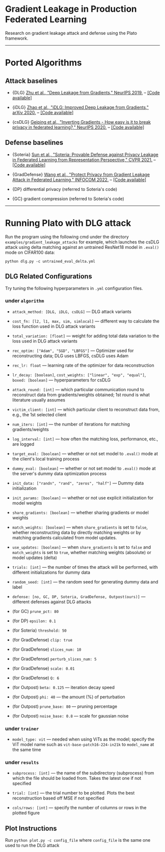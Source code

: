 # Gradient Leakage in Production Federated Learning

Research on gradient leakage attack and defense using the Plato framework.

--- 
# Ported Algorithms

## Attack baselines
- {DLG} [Zhu et al., "Deep Leakage from Gradients," NeurIPS 2019.](https://papers.nips.cc/paper/2019/hash/60a6c4002cc7b29142def8871531281a-Abstract.html) – [[Code available]](https://github.com/mit-han-lab/dlg)

- {iDLG} [Zhao et al., "iDLG: Improved Deep Leakage from Gradients," arXiv 2020.](https://arxiv.org/pdf/2001.02610.pdf) – [[Code available]](https://github.com/PatrickZH/Improved-Deep-Leakage-from-Gradients)

- {csDLG} [Geiping et al., "Inverting Gradients - How easy is it to break privacy in federated learning?," NeurIPS 2020.](https://proceedings.neurips.cc/paper/2020/file/c4ede56bbd98819ae6112b20ac6bf145-Paper.pdf) – [[Code available]](https://github.com/JonasGeiping/invertinggradients)

## Defense baselines

- {Soteria} [Sun et al., "Soteria: Provable Defense against Privacy Leakage in Federated Learning from Representation Perspective," CVPR 2021.](https://openaccess.thecvf.com/content/CVPR2021/papers/Sun_Soteria_Provable_Defense_Against_Privacy_Leakage_in_Federated_Learning_From_CVPR_2021_paper.pdf) – [[Code available]](https://github.com/jeremy313/Soteria)

- {GradDefense} [Wang et al., "Protect Privacy from Gradient Leakage Attack in Federated Learning," INFOCOM 2022.](https://infocom.info/day/2/track/Track%20A#A-3) – [[Code available]](https://github.com/wangjunxiao/GradDefense)

- {DP} differential privacy (referred to Soteria's code) 

- {GC} gradient compression (referred to Soteria's code) 
---

# Running Plato with DLG attack
Run the program using the following cmd under the directory `examples/gradient_leakage_attacks` for example, which launches the csDLG attack using delta matching against an untrained ResNet18 model in `.eval()` mode on CIFAR100 data:
```
python dlg.py -c untrained_eval_delta.yml
```

## DLG Related Configurations
Try tuning the following hyperparameters in `.yml` configuration files.

### under `algorithm`

- `attack_method: [DLG, iDLG, csDLG]` — DLG attack variants

- `cost_fn: [l2, l1, max, sim, simlocal]` — different way to calculate the loss function used in DLG attack variants

- `total_variation: [float]` — weight for adding total data variation to the loss used in DLG attack variants

- `rec_optim: ["Adam", "SGD", "LBFGS"]` — Optimizer used for reconstructing data; DLG uses LBFGS, csDLG uses Adam
  
- `rec_lr: float` — learning rate of the optimizer for data reconstruction

- `lr_decay: [boolean]`, `cost_weights: ["linear", "exp", "equal"]`, `boxed: [boolean]` — hyperparameters for csDLG

- `attack_round: [int]` — which particular communication round to reconstruct data from gradients/weights obtained; 1st round is what literature usually assumes

- `victim_client: [int]` — which particular client to reconstruct data from, e.g., the 1st selected client

- `num_iters: [int]` — the number of iterations for matching gradients/weights

- `log_interval: [int]` — how often the matching loss, performance, etc., are logged

- `target_eval: [boolean]` —  whether or not set model to `.eval()` mode at the client's local training process

- `dummy_eval: [boolean]` —  whether or not set model to `.eval()` mode at the server's dummy data optimization process

- `init_data: ["randn", "rand", "zeros", "half"]` — Dummy data initialization

- `init_params: [boolean]` — whether or not use explicit initialization for model weights

- `share_gradients: [boolean]` — whether sharing gradients or model weights

- `match_weights: [boolean]` — when `share_gradients` is set to `false`, whether reconstructing data by directly matching weights or by matching gradients calculated from model updates.

- `use_updates: [boolean]` — when `share_gradients` is set to `false` and `match_weights` is set to `true`, whether matching weights (absolute) or model updates (delta)

- `trials: [int]` — the number of times the attack will be performed, with different initializations for dummy data

- `random_seed: [int]` — the random seed for generating dummy data and label

- `defense: [no, GC, DP, Soteria, GradDefense, Outpost(ours)]` — different defenses against DLG attacks

- (for GC) `prune_pct: 80` 
- (for DP) `epsilon: 0.1`
- (for Soteria) `threshold: 50`
- (for GradDefense) `clip: true`
- (for GradDefense) `slices_num: 10`
- (for GradDefense) `perturb_slices_num: 5`
- (for GradDefense) `scale: 0.01`
- (for GradDefense) `Q: 6`
- (for Outpost) `beta: 0.125` — iteration decay speed
- (for Outpost) `phi: 40` — the amount (%) of perturbation
- (for Outpost) `prune_base: 80` — pruning percentage
- (for Outpost) `noise_base: 0.8` — scale for gaussian noise

### under `trainer`

- `model_type: vit` — needed when using ViTs as the model; specify the ViT model name such as `vit-base-patch16-224-in21k` to `model_name` at the same time

### under `results`

- `subprocess: [int]` — the name of the subdirectory (subprocess) from which the file should be loaded from. Takes the latest one if not specified

- `trial: [int]` — the trial number to be plotted. Plots the best reconstruction based off MSE if not specified

- `cols/rows: [int]` — specify the number of columns or rows in the plotted figure
  
## Plot Instructions

Run ```python plot.py -c config_file``` where ```config_file``` is the same one used to run the DLG attack


